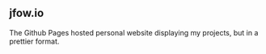 ## jfow.io

The Github Pages hosted personal website displaying my projects, but in a prettier format.
